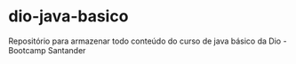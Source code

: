 # dio-java-basico
Repositório para armazenar todo conteúdo do curso de java básico da Dio - Bootcamp Santander
